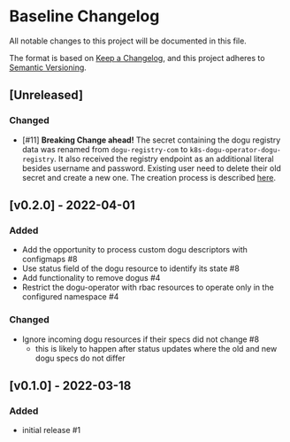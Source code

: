 # Baseline Changelog
All notable changes to this project will be documented in this file.

The format is based on [Keep a Changelog](https://keepachangelog.com/en/1.0.0/),
and this project adheres to [Semantic Versioning](https://semver.org/spec/v2.0.0.html).

## [Unreleased]


### Changed
- [#11] **Breaking Change ahead!** The secret containing the dogu registry data was renamed from `dogu-registry-com` to `k8s-dogu-operator-dogu-registry`.
  It also received the registry endpoint as an additional literal besides username and password. Existing user
  need to delete their old secret and create a new one. The creation process is described [here](docs/operations/configuring_the_dogu_registry_en.md). 

## [v0.2.0] - 2022-04-01
### Added
- Add the opportunity to process custom dogu descriptors with configmaps #8
- Use status field of the dogu resource to identify its state #8
- Add functionality to remove dogus #4
- Restrict the dogu-operator with rbac resources to operate only in the configured namespace #4

### Changed
- Ignore incoming dogu resources if their specs did not change #8
    - this is likely to happen after status updates where the old and new dogu specs do not differ


## [v0.1.0] - 2022-03-18
### Added
- initial release #1
